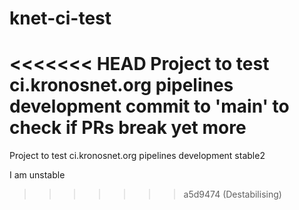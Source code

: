 # knet-ci-test
<<<<<<< HEAD
Project to test ci.kronosnet.org pipelines development
commit to 'main' to check if PRs break
yet more
=======
Project to test ci.kronosnet.org pipelines development stable2

I am unstable
>>>>>>> a5d9474 (Destabilising)
